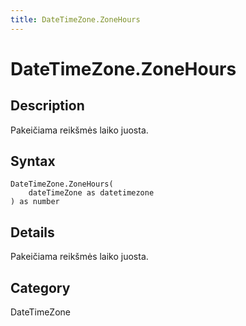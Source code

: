 ```yaml
---
title: DateTimeZone.ZoneHours
---
```


# DateTimeZone.ZoneHours


## Description

Pakeičiama reikšmės laiko juosta.


## Syntax

```powerquery
DateTimeZone.ZoneHours(
    dateTimeZone as datetimezone
) as number
```


## Details

Pakeičiama reikšmės laiko juosta.



## Category
DateTimeZone
